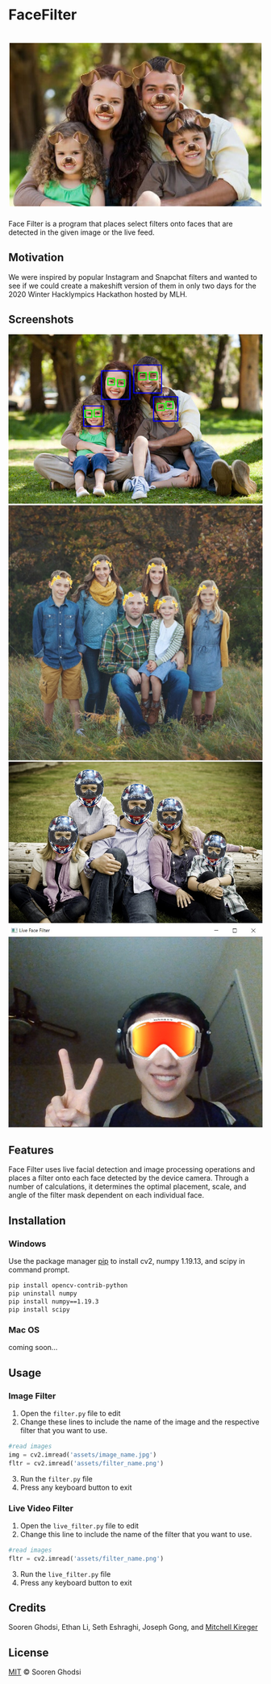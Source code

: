 # FaceFilter
<h1 align="center">
  <img src="https://github.com/SoorenGhodsi/FaceFilter/blob/main/screenshots/Cover.jpg" alt="FaceFilter" width="500">
</h1>
Face Filter is a program that places select filters onto faces that are detected in the given image or the live feed.

## Motivation
We were inspired by popular Instagram and Snapchat filters and wanted to see if we could create a makeshift version of them in only two days for the 2020 Winter Hacklympics Hackathon hosted by MLH.

## Screenshots
![Face Recognition](https://github.com/SoorenGhodsi/FaceFilter/blob/main/screenshots/Face%20Recognition.jpg)
![Flower](https://github.com/SoorenGhodsi/FaceFilter/blob/main/screenshots/Flower%20Filter.jpg)
![Helmet](https://github.com/SoorenGhodsi/FaceFilter/blob/main/screenshots/Helmet%20Filter.jpg)
![Live](https://github.com/SoorenGhodsi/FaceFilter/blob/main/screenshots/Live%20Filter.jpg)


## Features
Face Filter uses live facial detection and image processing operations and places a filter onto each face detected by the device camera. Through a number of calculations, it determines the optimal placement, scale, and angle of the filter mask dependent on each individual face.

## Installation
### Windows
Use the package manager [pip](https://pip.pypa.io/en/stable/) to install cv2, numpy 1.19.13, and scipy in command prompt.
```
pip install opencv-contrib-python
pip uninstall numpy
pip install numpy==1.19.3
pip install scipy
```

### Mac OS
coming soon...

## Usage
### Image Filter
1. Open the `filter.py` file to edit
2. Change these lines to include the name of the image and the respective filter that you want to use.
```python
#read images
img = cv2.imread('assets/image_name.jpg')
fltr = cv2.imread('assets/filter_name.png')
``` 
3. Run the `filter.py` file
4. Press any keyboard button to exit

### Live Video Filter
1. Open the `live_filter.py` file to edit
2. Change this line to include the name of the filter that you want to use.
```python
#read images
fltr = cv2.imread('assets/filter_name.png')
``` 
3. Run the `live_filter.py` file
4. Press any keyboard button to exit

## Credits
Sooren Ghodsi, Ethan Li, Seth Eshraghi, Joseph Gong, and [Mitchell Kireger](https://mitchellkrieger.medium.com/)

## License
[MIT](https://choosealicense.com/licenses/mit/) © Sooren Ghodsi
